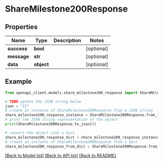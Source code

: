# ShareMilestone200Response


## Properties

Name | Type | Description | Notes
------------ | ------------- | ------------- | -------------
**success** | **bool** |  | [optional] 
**message** | **str** |  | [optional] 
**data** | **object** |  | [optional] 

## Example

```python
from openapi_client.models.share_milestone200_response import ShareMilestone200Response

# TODO update the JSON string below
json = "{}"
# create an instance of ShareMilestone200Response from a JSON string
share_milestone200_response_instance = ShareMilestone200Response.from_json(json)
# print the JSON string representation of the object
print(ShareMilestone200Response.to_json())

# convert the object into a dict
share_milestone200_response_dict = share_milestone200_response_instance.to_dict()
# create an instance of ShareMilestone200Response from a dict
share_milestone200_response_from_dict = ShareMilestone200Response.from_dict(share_milestone200_response_dict)
```
[[Back to Model list]](../README.md#documentation-for-models) [[Back to API list]](../README.md#documentation-for-api-endpoints) [[Back to README]](../README.md)


